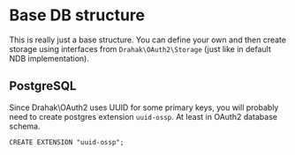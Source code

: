 Base DB structure
=================
This is really just a base structure. You can define your own and then create storage using interfaces from `Drahak\OAuth2\Storage` (just like in default NDB implementation).

PostgreSQL
----------
Since Drahak\OAuth2 uses UUID for some primary keys, you will probably need to create postgres extension `uuid-ossp`. At least in OAuth2 database schema.

    CREATE EXTENSION "uuid-ossp";